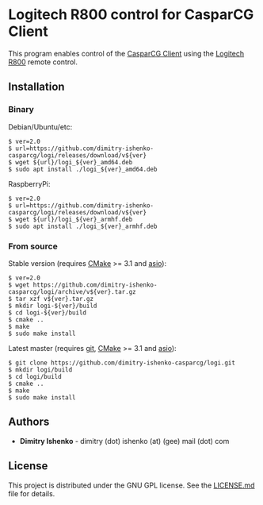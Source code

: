 # Logitech R800 control for CasparCG Client

This program enables control of the [CasparCG Client](https://github.com/CasparCG/client) using the
[Logitech R800](https://www.logitech.com/en-us/products/presenters/r800-professional-presenter.html) remote control.

## Installation

### Binary

Debian/Ubuntu/etc:

```shell
$ ver=2.0
$ url=https://github.com/dimitry-ishenko-casparcg/logi/releases/download/v${ver}
$ wget ${url}/logi_${ver}_amd64.deb
$ sudo apt install ./logi_${ver}_amd64.deb
```

RaspberryPi:

```shell
$ ver=2.0
$ url=https://github.com/dimitry-ishenko-casparcg/logi/releases/download/v${ver}
$ wget ${url}/logi_${ver}_armhf.deb
$ sudo apt install ./logi_${ver}_armhf.deb
```

### From source

Stable version (requires [CMake](https://cmake.org/) >= 3.1 and [asio](https://think-async.com/Asio/)):

```shell
$ ver=2.0
$ wget https://github.com/dimitry-ishenko-casparcg/logi/archive/v${ver}.tar.gz
$ tar xzf v${ver}.tar.gz
$ mkdir logi-${ver}/build
$ cd logi-${ver}/build
$ cmake ..
$ make
$ sudo make install
```

Latest master (requires [git](https://git-scm.com/), [CMake](https://cmake.org/) >= 3.1 and [asio](https://think-async.com/Asio/)):

```shell
$ git clone https://github.com/dimitry-ishenko-casparcg/logi.git
$ mkdir logi/build
$ cd logi/build
$ cmake ..
$ make
$ sudo make install
```

## Authors

* **Dimitry Ishenko** - dimitry (dot) ishenko (at) (gee) mail (dot) com

## License

This project is distributed under the GNU GPL license. See the
[LICENSE.md](LICENSE.md) file for details.
